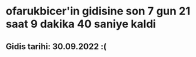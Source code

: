 # ofarukbicer'in gidisine son 7 gun 21 saat 9 dakika 40 saniye kaldi

## Gidis tarihi: 30.09.2022 :(
